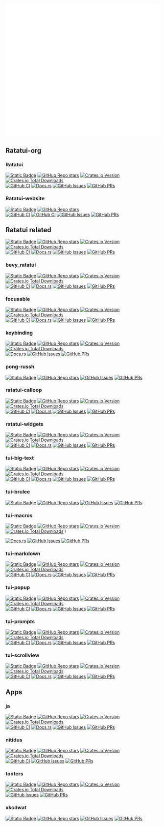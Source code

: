 <picture>
  <img src="/github-metrics.svg" alt="Metrics">
</picture>

<!-- # Repo Dashboard -->

## Ratatui-org

### Ratatui

[![Static Badge](https://img.shields.io/badge/Repo-ratatui--org/ratatui-blue?style=for-the-badge&logo=github)](https://github.com/ratatui-org/ratatui)
[![GitHub Repo stars](https://img.shields.io/github/stars/ratatui-org/ratatui?style=for-the-badge&logo=github)](https://github.com/ratatui-org/ratatui)
[![Crates.io Version](https://img.shields.io/crates/v/ratatui?style=for-the-badge&logo=rust&color=blue)](https://github.com/crates/ratatui)
[![Crates.io Total Downloads](https://img.shields.io/crates/d/ratatui?style=for-the-badge&logo=rust&color=blue)](https://github.com/crates/ratatui)  \
[![GitHub CI](https://img.shields.io/github/actions/workflow/status/ratatui-org/ratatui/ci.yml?style=for-the-badge&logo=github)](https://github.com/ratatui-org/ratatui/actions/workflows/test.yml)
[![Docs.rs](https://img.shields.io/docsrs/ratatui?style=for-the-badge&logo=rust)](https://docs.rs/crate/ratatui/)
[![GitHub Issues](https://img.shields.io/github/issues/ratatui-org/ratatui?style=for-the-badge&logo=github)](https://github.com/ratatui-org/ratatui/issues)
[![GitHub PRs](https://img.shields.io/github/issues-pr/ratatui-org/ratatui?style=for-the-badge&logo=github)](https://github.com/ratatui-org/ratatui/pulls)

### Ratatui-website

[![Static Badge](https://img.shields.io/badge/Repo-ratatui--org/ratatui--website-blue?style=for-the-badge&logo=github)](https://github.com/ratatui-org/ratatui-website)
[![GitHub Repo stars](https://img.shields.io/github/stars/ratatui-org/ratatui-website?style=for-the-badge&logo=github)](https://github.com/ratatui-org/ratatui-website)  \
[![GitHub CI](https://img.shields.io/github/actions/workflow/status/ratatui-org/ratatui-website/rust-ci.yml?style=for-the-badge&logo=github)](https://github.com/ratatui-org/ratatui-website/actions/workflows/rust-ci.yml)
[![GitHub CI](https://img.shields.io/github/actions/workflow/status/ratatui-org/ratatui-website/npm-ci.yml?style=for-the-badge&logo=github)](https://github.com/ratatui-org/ratatui-website/actions/workflows/npm-ci.yml)
[![GitHub Issues](https://img.shields.io/github/issues/ratatui-org/ratatui-website?style=for-the-badge&logo=github)](https://github.com/ratatui-org/ratatui-website/issues)
[![GitHub PRs](https://img.shields.io/github/issues-pr/ratatui-org/ratatui-website?style=for-the-badge&logo=github)](https://github.com/ratatui-org/ratatui-website/pulls)

## Ratatui related

[![Static Badge](https://img.shields.io/badge/Repo-ratatui--org/ratatui-blue?style=for-the-badge&logo=github)](https://github.com/ratatui-org/ratatui)
[![GitHub Repo stars](https://img.shields.io/github/stars/ratatui-org/ratatui?style=for-the-badge&logo=github)](https://github.com/ratatui-org/ratatui)
[![Crates.io Version](https://img.shields.io/crates/v/ratatui?style=for-the-badge&logo=rust&color=blue)](https://github.com/crates/ratatui)
[![Crates.io Total Downloads](https://img.shields.io/crates/d/ratatui?style=for-the-badge&logo=rust&color=blue)](https://github.com/crates/ratatui)  \
[![GitHub CI](https://img.shields.io/github/actions/workflow/status/ratatui-org/ratatui/ci.yml?style=for-the-badge&logo=github)](https://github.com/ratatui-org/ratatui/actions/workflows/test.yml)
[![Docs.rs](https://img.shields.io/docsrs/ratatui?style=for-the-badge&logo=rust)](https://docs.rs/crate/ratatui/)
[![GitHub Issues](https://img.shields.io/github/issues/ratatui-org/ratatui?style=for-the-badge&logo=github)](https://github.com/ratatui-org/ratatui/issues)
[![GitHub PRs](https://img.shields.io/github/issues-pr/ratatui-org/ratatui?style=for-the-badge&logo=github)](https://github.com/joshka/bevy_ratatui/pulls)

### bevy_ratatui

[![Static Badge](https://img.shields.io/badge/Repo-joshka/bevy__ratatui-blue?style=for-the-badge&logo=github)](https://github.com/joshka/bevy_ratatui)
[![GitHub Repo stars](https://img.shields.io/github/stars/joshka/bevy_ratatui?style=for-the-badge&logo=github)](https://github.com/joshka/bevy_ratatui)
[![Crates.io Version](https://img.shields.io/crates/v/bevy_ratatui?style=for-the-badge&logo=rust&color=blue)](https://github.com/crates/bevy_ratatui)
[![Crates.io Total Downloads](https://img.shields.io/crates/d/bevy_ratatui?style=for-the-badge&logo=rust&color=blue)](https://github.com/crates/bevy_ratatui)  \
[![GitHub CI](https://img.shields.io/github/actions/workflow/status/joshka/bevy_ratatui/test.yml?style=for-the-badge&logo=github)](https://github.com/joshka/bevy_ratatui/actions/workflows/test.yml)
[![Docs.rs](https://img.shields.io/docsrs/bevy_ratatui?style=for-the-badge&logo=rust)](https://docs.rs/crate/bevy_ratatui/)
[![GitHub Issues](https://img.shields.io/github/issues/joshka/bevy_ratatui?style=for-the-badge&logo=github)](https://github.com/joshka/bevy_ratatui/issues)
[![GitHub PRs](https://img.shields.io/github/issues-pr/joshka/bevy_ratatui?style=for-the-badge&logo=github)](https://github.com/joshka/bevy_ratatui/pulls)

### focusable

[![Static Badge](https://img.shields.io/badge/Repo-joshka/focusable-blue?style=for-the-badge&logo=github)](https://github.com/joshka/focusable)
[![GitHub Repo stars](https://img.shields.io/github/stars/joshka/focusable?style=for-the-badge&logo=github)](https://github.com/joshka/focusable)
[![Crates.io Version](https://img.shields.io/crates/v/focusable?style=for-the-badge&logo=rust&color=blue)](https://github.com/crates/focusable)
[![Crates.io Total Downloads](https://img.shields.io/crates/d/focusable?style=for-the-badge&logo=rust&color=blue)](https://github.com/crates/focusable)  \
[![GitHub CI](https://img.shields.io/github/actions/workflow/status/joshka/focusable/test.yml?style=for-the-badge&logo=github)](https://github.com/joshka/focusable/actions/workflows/test.yml)
[![Docs.rs](https://img.shields.io/docsrs/focusable?style=for-the-badge&logo=rust)](https://docs.rs/crate/focusable/)
[![GitHub Issues](https://img.shields.io/github/issues/joshka/focusable?style=for-the-badge&logo=github)](https://github.com/joshka/focusable/issues)
[![GitHub PRs](https://img.shields.io/github/issues-pr/joshka/focusable?style=for-the-badge&logo=github)](https://github.com/joshka/focusable/pulls)

### keybinding

[![Static Badge](https://img.shields.io/badge/Repo-joshka/keybinding-blue?style=for-the-badge&logo=github)](https://github.com/joshka/keybinding)
[![GitHub Repo stars](https://img.shields.io/github/stars/joshka/keybinding?style=for-the-badge&logo=github)](https://github.com/joshka/keybinding)
[![Crates.io Version](https://img.shields.io/crates/v/keybinding?style=for-the-badge&logo=rust&color=blue)](https://github.com/crates/keybinding)
[![Crates.io Total Downloads](https://img.shields.io/crates/d/keybinding?style=for-the-badge&logo=rust&color=blue)](https://github.com/crates/keybinding)  \
[![Docs.rs](https://img.shields.io/docsrs/keybinding?style=for-the-badge&logo=rust)](https://docs.rs/crate/keybinding/)
[![GitHub Issues](https://img.shields.io/github/issues/joshka/keybinding?style=for-the-badge&logo=github)](https://github.com/joshka/keybinding/issues)
[![GitHub PRs](https://img.shields.io/github/issues-pr/joshka/keybinding?style=for-the-badge&logo=github)](https://github.com/joshka/keybinding/pulls)

### pong-russh

[![Static Badge](https://img.shields.io/badge/Repo-joshka/pong--russh-blue?style=for-the-badge&logo=github)](https://github.com/joshka/pong-russh)
[![GitHub Repo stars](https://img.shields.io/github/stars/joshka/pong-russh?style=for-the-badge&logo=github)](https://github.com/joshka/pong-russh)
[![GitHub Issues](https://img.shields.io/github/issues/joshka/pong-russh?style=for-the-badge&logo=github)](https://github.com/joshka/pong-russh/issues)
[![GitHub PRs](https://img.shields.io/github/issues-pr/joshka/pong-russh?style=for-the-badge&logo=github)](https://github.com/joshka/pong-russh/pulls)

### ratatui-calloop

[![Static Badge](https://img.shields.io/badge/Repo-joshka/ratatui--calloop-blue?style=for-the-badge&logo=github)](https://github.com/joshka/ratatui-calloop)
[![GitHub Repo stars](https://img.shields.io/github/stars/joshka/ratatui-calloop?style=for-the-badge&logo=github)](https://github.com/joshka/ratatui-calloop)
[![Crates.io Version](https://img.shields.io/crates/v/ratatui-calloop?style=for-the-badge&logo=rust&color=blue)](https://github.com/crates/ratatui-calloop)
[![Crates.io Total Downloads](https://img.shields.io/crates/d/ratatui-calloop?style=for-the-badge&logo=rust&color=blue)](https://github.com/crates/ratatui-calloop)  \
[![GitHub CI](https://img.shields.io/github/actions/workflow/status/joshka/ratatui-calloop/test.yml?style=for-the-badge&logo=github)](https://github.com/joshka/ratatui-calloop/actions/workflows/test.yml)
[![Docs.rs](https://img.shields.io/docsrs/ratatui-calloop?style=for-the-badge&logo=rust)](https://docs.rs/crate/ratatui-calloop/)
[![GitHub Issues](https://img.shields.io/github/issues/joshka/ratatui-calloop?style=for-the-badge&logo=github)](https://github.com/joshka/ratatui-calloop/issues)
[![GitHub PRs](https://img.shields.io/github/issues-pr/joshka/ratatui-calloop?style=for-the-badge&logo=github)](https://github.com/joshka/ratatui-calloop/pulls)

### ratatui-widgets

[![Static Badge](https://img.shields.io/badge/Repo-joshka/ratatui--widgets-blue?style=for-the-badge&logo=github)](https://github.com/joshka/ratatui-widgets)
[![GitHub Repo stars](https://img.shields.io/github/stars/joshka/ratatui-widgets?style=for-the-badge&logo=github)](https://github.com/joshka/ratatui-widgets)
[![Crates.io Version](https://img.shields.io/crates/v/ratatui-widgets?style=for-the-badge&logo=rust&color=blue)](https://github.com/crates/ratatui-widgets)
[![Crates.io Total Downloads](https://img.shields.io/crates/d/ratatui-widgets?style=for-the-badge&logo=rust&color=blue)](https://github.com/crates/ratatui-widgets)  \
[![GitHub CI](https://img.shields.io/github/actions/workflow/status/joshka/ratatui-widgets/test.yml?style=for-the-badge&logo=github)](https://github.com/joshka/ratatui-widgets/actions/workflows/test.yml)
[![Docs.rs](https://img.shields.io/docsrs/ratatui-widgets?style=for-the-badge&logo=rust)](https://docs.rs/crate/ratatui-widgets/)
[![GitHub Issues](https://img.shields.io/github/issues/joshka/ratatui-widgets?style=for-the-badge&logo=github)](https://github.com/joshka/ratatui-widgets/issues)
[![GitHub PRs](https://img.shields.io/github/issues-pr/joshka/ratatui-widgets?style=for-the-badge&logo=github)](https://github.com/joshka/ratatui-widgets/pulls)

### tui-big-text

[![Static Badge](https://img.shields.io/badge/Repo-joshka/tui--big--text-blue?style=for-the-badge&logo=github)](https://github.com/joshka/tui-big-text)
[![GitHub Repo stars](https://img.shields.io/github/stars/joshka/tui-big-text?style=for-the-badge&logo=github)](https://github.com/joshka/tui-big-text)
[![Crates.io Version](https://img.shields.io/crates/v/tui-big-text?style=for-the-badge&logo=rust&color=blue)](https://github.com/crates/tui-big-text)
[![Crates.io Total Downloads](https://img.shields.io/crates/d/tui-big-text?style=for-the-badge&logo=rust&color=blue)](https://github.com/crates/tui-big-text)  \
[![GitHub CI](https://img.shields.io/github/actions/workflow/status/joshka/tui-big-text/test.yml?style=for-the-badge&logo=github)](https://github.com/joshka/tui-big-text/actions/workflows/test.yml)
[![Docs.rs](https://img.shields.io/docsrs/tui-big-text?style=for-the-badge&logo=rust)](https://docs.rs/crate/tui-big-text/)
[![GitHub Issues](https://img.shields.io/github/issues/joshka/tui-big-text?style=for-the-badge&logo=github)](https://github.com/joshka/tui-big-text/issues)
[![GitHub PRs](https://img.shields.io/github/issues-pr/joshka/tui-big-text?style=for-the-badge&logo=github)](https://github.com/joshka/tui-big-text/pulls)

### tui-brulee

[![Static Badge](https://img.shields.io/badge/Repo-joshka/tui--brulee-blue?style=for-the-badge&logo=github)](https://github.com/joshka/tui-brulee)
[![GitHub Repo stars](https://img.shields.io/github/stars/joshka/tui-brulee?style=for-the-badge&logo=github)](https://github.com/joshka/tui-brulee)
[![GitHub Issues](https://img.shields.io/github/issues/joshka/tui-brulee?style=for-the-badge&logo=github)](https://github.com/joshka/tui-brulee/issues)
[![GitHub PRs](https://img.shields.io/github/issues-pr/joshka/tui-brulee?style=for-the-badge&logo=github)](https://github.com/joshka/tui-brulee/pulls)

### tui-macros

[![Static Badge](https://img.shields.io/badge/Repo-joshka/tui--macros-blue?style=for-the-badge&logo=github)](https://github.com/joshka/tui-macros)
[![GitHub Repo stars](https://img.shields.io/github/stars/joshka/tui-macros?style=for-the-badge&logo=github)](https://github.com/joshka/tui-macros)
[![Crates.io Version](https://img.shields.io/crates/v/tui-macros?style=for-the-badge&logo=rust&color=blue)](https://github.com/crates/tui-macros)
[![Crates.io Total Downloads](https://img.shields.io/crates/d/tui-macros?style=for-the-badge&logo=rust&color=blue)](https://github.com/crates/tui-macros)  \
<!-- [![GitHub CI](https://img.shields.io/github/actions/workflow/status/joshka/tui-macros/ci.yml?style=for-the-badge&logo=github)](https://github.com/joshka/tui-macros/actions/workflows/test.yml) -->
[![Docs.rs](https://img.shields.io/docsrs/tui-macros?style=for-the-badge&logo=rust)](https://docs.rs/crate/tui-macros/)
[![GitHub Issues](https://img.shields.io/github/issues/joshka/tui-macros?style=for-the-badge&logo=github)](https://github.com/joshka/tui-macros/issues)
[![GitHub PRs](https://img.shields.io/github/issues-pr/joshka/tui-macros?style=for-the-badge&logo=github)](https://github.com/joshka/tui-macros/pulls)

### tui-markdown

[![Static Badge](https://img.shields.io/badge/Repo-joshka/tui--markdown-blue?style=for-the-badge&logo=github)](https://github.com/joshka/tui-markdown)
[![GitHub Repo stars](https://img.shields.io/github/stars/joshka/tui-markdown?style=for-the-badge&logo=github)](https://github.com/joshka/tui-markdown)
[![Crates.io Version](https://img.shields.io/crates/v/tui-markdown?style=for-the-badge&logo=rust&color=blue)](https://github.com/crates/tui-markdown)
[![Crates.io Total Downloads](https://img.shields.io/crates/d/tui-markdown?style=for-the-badge&logo=rust&color=blue)](https://github.com/crates/tui-markdown)  \
[![GitHub CI](https://img.shields.io/github/actions/workflow/status/joshka/tui-markdown/test.yml?style=for-the-badge&logo=github)](https://github.com/joshka/tui-markdown/actions/workflows/test.yml)
[![Docs.rs](https://img.shields.io/docsrs/tui-markdown?style=for-the-badge&logo=rust)](https://docs.rs/crate/tui-markdown/)
[![GitHub Issues](https://img.shields.io/github/issues/joshka/tui-markdown?style=for-the-badge&logo=github)](https://github.com/joshka/tui-markdown/issues)
[![GitHub PRs](https://img.shields.io/github/issues-pr/joshka/tui-markdown?style=for-the-badge&logo=github)](https://github.com/joshka/tui-markdown/pulls)

### tui-popup

[![Static Badge](https://img.shields.io/badge/Repo-joshka/tui--popup-blue?style=for-the-badge&logo=github)](https://github.com/joshka/tui-popup)
[![GitHub Repo stars](https://img.shields.io/github/stars/joshka/tui-popup?style=for-the-badge&logo=github)](https://github.com/joshka/tui-popup)
[![Crates.io Version](https://img.shields.io/crates/v/tui-popup?style=for-the-badge&logo=rust&color=blue)](https://github.com/crates/tui-popup)
[![Crates.io Total Downloads](https://img.shields.io/crates/d/tui-popup?style=for-the-badge&logo=rust&color=blue)](https://github.com/crates/tui-popup)  \
[![GitHub CI](https://img.shields.io/github/actions/workflow/status/joshka/tui-popup/test.yml?style=for-the-badge&logo=github)](https://github.com/joshka/tui-popup/actions/workflows/test.yml)
[![Docs.rs](https://img.shields.io/docsrs/tui-popup?style=for-the-badge&logo=rust)](https://docs.rs/crate/tui-popup/)
[![GitHub Issues](https://img.shields.io/github/issues/joshka/tui-popup?style=for-the-badge&logo=github)](https://github.com/joshka/tui-popup/issues)
[![GitHub PRs](https://img.shields.io/github/issues-pr/joshka/tui-popup?style=for-the-badge&logo=github)](https://github.com/joshka/tui-popup/pulls)

### tui-prompts

[![Static Badge](https://img.shields.io/badge/Repo-joshka/tui--prompts-blue?style=for-the-badge&logo=github)](https://github.com/joshka/tui-prompts)
[![GitHub Repo stars](https://img.shields.io/github/stars/joshka/tui-prompts?style=for-the-badge&logo=github)](https://github.com/joshka/tui-prompts)
[![Crates.io Version](https://img.shields.io/crates/v/tui-prompts?style=for-the-badge&logo=rust&color=blue)](https://github.com/crates/tui-prompts)
[![Crates.io Total Downloads](https://img.shields.io/crates/d/tui-prompts?style=for-the-badge&logo=rust&color=blue)](https://github.com/crates/tui-prompts)  \
[![GitHub CI](https://img.shields.io/github/actions/workflow/status/joshka/tui-prompts/test.yml?style=for-the-badge&logo=github)](https://github.com/joshka/tui-prompts/actions/workflows/test.yml)
[![Docs.rs](https://img.shields.io/docsrs/tui-prompts?style=for-the-badge&logo=rust)](https://docs.rs/crate/tui-prompts/)
[![GitHub Issues](https://img.shields.io/github/issues/joshka/tui-prompts?style=for-the-badge&logo=github)](https://github.com/joshka/tui-prompts/issues)
[![GitHub PRs](https://img.shields.io/github/issues-pr/joshka/tui-prompts?style=for-the-badge&logo=github)](https://github.com/joshka/tui-prompts/pulls)

### tui-scrollview

[![Static Badge](https://img.shields.io/badge/Repo-joshka/tui--scrollview-blue?style=for-the-badge&logo=github)](https://github.com/joshka/tui-scrollview)
[![GitHub Repo stars](https://img.shields.io/github/stars/joshka/tui-scrollview?style=for-the-badge&logo=github)](https://github.com/joshka/tui-scrollview)
[![Crates.io Version](https://img.shields.io/crates/v/tui-scrollview?style=for-the-badge&logo=rust&color=blue)](https://github.com/crates/tui-scrollview)
[![Crates.io Total Downloads](https://img.shields.io/crates/d/tui-scrollview?style=for-the-badge&logo=rust&color=blue)](https://github.com/crates/tui-scrollview)  \
[![GitHub CI](https://img.shields.io/github/actions/workflow/status/joshka/tui-scrollview/test.yml?style=for-the-badge&logo=github)](https://github.com/joshka/tui-scrollview/actions/workflows/test.yml)
[![Docs.rs](https://img.shields.io/docsrs/tui-scrollview?style=for-the-badge&logo=rust)](https://docs.rs/crate/tui-scrollview/)
[![GitHub Issues](https://img.shields.io/github/issues/joshka/tui-scrollview?style=for-the-badge&logo=github)](https://github.com/joshka/tui-scrollview/issues)
[![GitHub PRs](https://img.shields.io/github/issues-pr/joshka/tui-scrollview?style=for-the-badge&logo=github)](https://github.com/joshka/tui-scrollview/pulls)

## Apps

### ja

[![Static Badge](https://img.shields.io/badge/Repo-joshka/ja-blue?style=for-the-badge&logo=github)](https://github.com/joshka/ja)
[![GitHub Repo stars](https://img.shields.io/github/stars/joshka/ja?style=for-the-badge&logo=github)](https://github.com/joshka/ja)
[![Crates.io Version](https://img.shields.io/crates/v/ja?style=for-the-badge&logo=rust&color=blue)](https://github.com/crates/ja)
[![Crates.io Total Downloads](https://img.shields.io/crates/d/ja?style=for-the-badge&logo=rust&color=blue)](https://github.com/crates/ja)  \
[![GitHub CI](https://img.shields.io/github/actions/workflow/status/joshka/ja/ci.yml?style=for-the-badge&logo=github)](https://github.com/joshka/ja/actions/workflows/test.yml)
[![Docs.rs](https://img.shields.io/docsrs/ja?style=for-the-badge&logo=rust)](https://docs.rs/crate/ja/)
[![GitHub Issues](https://img.shields.io/github/issues/joshka/ja?style=for-the-badge&logo=github)](https://github.com/joshka/ja/issues)
[![GitHub PRs](https://img.shields.io/github/issues-pr/joshka/ja?style=for-the-badge&logo=github)](https://github.com/joshka/ja/pulls)

### nitidus

[![Static Badge](https://img.shields.io/badge/Repo-joshka/nitidus-blue?style=for-the-badge&logo=github)](https://github.com/joshka/nitidus)
[![GitHub Repo stars](https://img.shields.io/github/stars/joshka/nitidus?style=for-the-badge&logo=github)](https://github.com/joshka/nitidus)
[![Crates.io Version](https://img.shields.io/crates/v/nitidus?style=for-the-badge&logo=rust&color=blue)](https://github.com/crates/nitidus)
[![Crates.io Total Downloads](https://img.shields.io/crates/d/nitidus?style=for-the-badge&logo=rust&color=blue)](https://github.com/crates/nitidus)  \
[![GitHub CI](https://img.shields.io/github/actions/workflow/status/joshka/nitidus/test.yml?style=for-the-badge&logo=github)](https://github.com/joshka/nitidus/actions/workflows/test.yml)
[![GitHub Issues](https://img.shields.io/github/issues/joshka/nitidus?style=for-the-badge&logo=github)](https://github.com/joshka/nitidus/issues)
[![GitHub PRs](https://img.shields.io/github/issues-pr/joshka/nitidus?style=for-the-badge&logo=github)](https://github.com/joshka/nitidus/pulls)

### tooters

[![Static Badge](https://img.shields.io/badge/Repo-joshka/tooters-blue?style=for-the-badge&logo=github)](https://github.com/joshka/tooters)
[![GitHub Repo stars](https://img.shields.io/github/stars/joshka/tooters?style=for-the-badge&logo=github)](https://github.com/joshka/tooters)
[![Crates.io Version](https://img.shields.io/crates/v/tooters?style=for-the-badge&logo=rust&color=blue)](https://github.com/crates/tooters)
[![Crates.io Total Downloads](https://img.shields.io/crates/d/tooters?style=for-the-badge&logo=rust&color=blue)](https://github.com/crates/tooters)  \
[![GitHub Issues](https://img.shields.io/github/issues/joshka/tooters?style=for-the-badge&logo=github)](https://github.com/joshka/tooters/issues)
[![GitHub PRs](https://img.shields.io/github/issues-pr/joshka/tooters?style=for-the-badge&logo=github)](https://github.com/joshka/tooters/pulls)

### xkcdwat

[![Static Badge](https://img.shields.io/badge/Repo-joshka/xkcdwat-blue?style=for-the-badge&logo=github)](https://github.com/joshka/xkcdwat)
[![GitHub Repo stars](https://img.shields.io/github/stars/joshka/xkcdwat?style=for-the-badge&logo=github)](https://github.com/joshka/xkcdwat)
[![GitHub Issues](https://img.shields.io/github/issues/joshka/xkcdwat?style=for-the-badge&logo=github)](https://github.com/joshka/xkcdwat/issues)
[![GitHub PRs](https://img.shields.io/github/issues-pr/joshka/xkcdwat?style=for-the-badge&logo=github)](https://github.com/joshka/xkcdwat/pulls)
